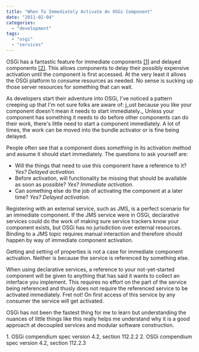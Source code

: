 ```yaml
---
title: "When To Immediately Activate An OSGi Component"
date: "2011-02-04"
categories: 
  - "development"
tags: 
  - "osgi"
  - "services"
---
```


OSGi has a fantastic feature for immediate components [\[1\]](#1_osgi) and delayed components [\[2\]](#2_osgi). This allows components to delay their possibly expensive activation until the component is first accessed. At the very least it allows the OSGi platform to consume resources as needed. No sense is sucking up those server resources for something that can wait.

As developers start their adventure into OSGi, I've noticed a pattern creeping up that I'm not sure folks are aware of: j_ust because you like your component doesn't mean it needs to start immediately._ Unless your component has something it needs to do before other components can do their work, there's little need to start a component immediately. A lot of times, the work can be moved into the bundle activator or is fine being delayed.

People often see that a component does _something_ in its activation method and assume it should start immediately. The questions to ask yourself are:

- Will the things that need to use this component have a reference to it? _Yes? Delayed activation._
- Before activation, will functionality be missing that should be available as soon as possible? _Yes? Immediate activation._
- Can something else do the job of activating the component at a later time? _Yes? Delayed activation._

Registering with an external service, such as JMS, is a perfect scenario for an immediate component. If the JMS service were in OSGi, declarative services could do the work of making sure service trackers know your component exists, but OSGi has no jurisdiction over external resources. Binding to a JMS topic requires manual interaction and therefore should happen by way of immediate component activation.

Getting and setting of properties is not a case for immediate component activation. Neither is because the service is referenced by something else.

When using declarative services, a reference to your not-yet-started component will be given to anything that has said it wants to collect an interface you implement. This requires no effort on the part of the service being referenced and thusly does not require the referenced service to be activated immediately. Fret not! On first access of this service by any consumer the service will get activated.

OSGi has not been the fastest thing for me to learn but understanding the nuances of little things like this really helps me understand why it is a good approach at decoupled services and modular software construction.

1\. OSGi compendium spec version 4.2, section 112.2.2 2\. OSGi compendium spec version 4.2, section 112.2.3
